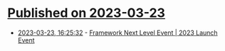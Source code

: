 # [Published on 2023-03-23](index.md)

* [2023-03-23, 16:25:32](https://lobste.rs/s/cvkobc/framework_next_level_event_2023_launch) - [Framework Next Level Event | 2023 Launch Event](https://www.youtube.com/watch?v=ccpsyRipHlk)
